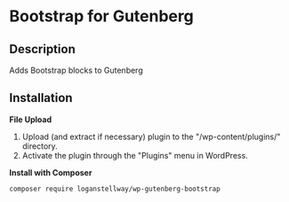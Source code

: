 # Bootstrap for Gutenberg

## Description

Adds Bootstrap blocks to Gutenberg

## Installation

**File Upload**

1. Upload (and extract if necessary) plugin to the \"/wp-content/plugins/\" directory.
2. Activate the plugin through the \"Plugins\" menu in WordPress.

**Install with Composer**

```
composer require loganstellway/wp-gutenberg-bootstrap
```
